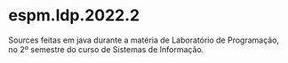 # espm.ldp.2022.2
Sources feitas em java durante a matéria de Laboratório de Programação, no 2º semestre do curso de Sistemas de Informação.
